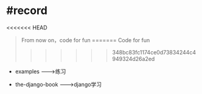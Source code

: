 #record
======
<<<<<<< HEAD
> From now on，code for fun
=======
Code for fun
>>>>>>> 348bc83fc1174ce0d73834244c4949324d26a2ed

- examples  --->练习

- the-django-book  --->django学习

